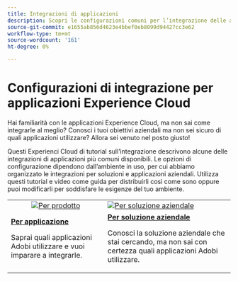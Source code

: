 ```yaml
---
title: Integrazioni di applicazioni
description: Scopri le configurazioni comuni per l’integrazione delle applicazioni Experience Cloud. Scopri in che modo i migliori prodotti aziendali di Adobe possono aiutarti a risolvere le tue sfide aziendali.
source-git-commit: e1655ab856d4623e4bbef0eb8099d94427cc3e62
workflow-type: tm+mt
source-wordcount: '161'
ht-degree: 0%

---
```



# Configurazioni di integrazione per applicazioni Experience Cloud

Hai familiarità con le applicazioni Experience Cloud, ma non sai come integrarle al meglio? Conosci i tuoi obiettivi aziendali ma non sei sicuro di quali applicazioni utilizzare? Allora sei venuto nel posto giusto!

Questi Experienci Cloud di tutorial sull’integrazione descrivono alcune delle integrazioni di applicazioni più comuni disponibili. Le opzioni di configurazione dipendono dall’ambiente in uso, per cui abbiamo organizzato le integrazioni per soluzioni e applicazioni aziendali. Utilizza questi tutorial e video come guida per distribuirli così come sono oppure puoi modificarli per soddisfare le esigenze del tuo ambiente.

<table>
<tr>
   <td style="vertical-align: middle; text-align: center;">
      <a  href="./integrations-between-applications/overview.md"><img alt="Per prodotto" src="https://cdn.experienceleague.adobe.com/thumb/by-product.png"/></a>
   </td>
   <td>
      <a  href="./solution-categories/overview.md"><img alt="Per soluzione aziendale" src="https://cdn.experienceleague.adobe.com/thumb/by-solution.png"/></a>
   </td>  
</tr>
<tr>
   <td>
      <div><strong><a href="./integrations-between-applications/overview.md">Per applicazione</a></strong></div>
      <p>
        Saprai quali applicazioni Adobi utilizzare e vuoi imparare a integrarle.
      </p>
   </td>
   <td>
      <div><strong><a href="./solution-categories/overview.md">Per soluzione aziendale</a></strong></div>
      <p>
        Conosci la soluzione aziendale che stai cercando, ma non sai con certezza quali applicazioni Adobi utilizzare.
      </p>
   </td>  
</tr>   
</table>
